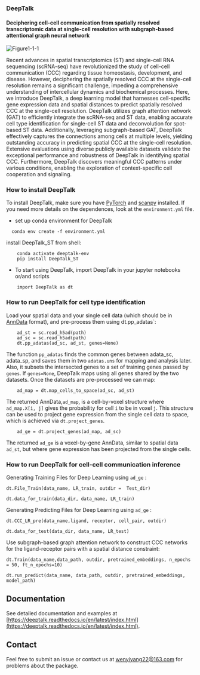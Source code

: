 ### **DeepTalk**

#### **Deciphering cell-cell communication from spatially resolved transcriptomic data at single-cell resolution with subgraph-based attentional graph neural network**


![Figure1-1-1](https://github.com/JiangBioLab/DeepTalk/assets/72069543/80649e9d-8c44-4b98-af39-2cafed58bb31)

Recent advances in spatial transcriptomics (ST) and single-cell RNA sequencing (scRNA-seq) have revolutionized the study of cell-cell communication (CCC) regarding tissue homeostasis, development, and disease. However, deciphering the spatially resolved CCC at the single-cell resolution remains a significant challenge, impeding a comprehensive understanding of intercellular dynamics and biochemical processes. Here, we introduce DeepTalk, a deep learning model that harnesses cell-specific gene expression data and spatial distances to predict spatially resolved CCC at the single-cell resolution. DeepTalk utilizes graph attention network (GAT) to efficiently integrate the scRNA-seq and ST data, enabling accurate cell type identification for single-cell ST data and deconvolution for spot-based ST data. Additionally, leveraging subgraph-based GAT, DeepTalk effectively captures the connections among cells at multiple levels, yielding outstanding accuracy in predicting spatial CCC at the single-cell resolution. Extensive evaluations using diverse publicly available datasets validate the exceptional performance and robustness of DeepTalk in identifying spatial CCC. Furthermore, DeepTalk discovers meaningful CCC patterns under various conditions, enabling the exploration of context-specific cell cooperation and signaling.

### How to install DeepTalk

To install DeepTalk, make sure you have [PyTorch](https://pytorch.org/) and [scanpy](https://scanpy.readthedocs.io/en/stable/) installed. If you need more details on the dependences, look at the `environment.yml` file.

- set up conda environment for DeepTalk

```
  conda env create -f environment.yml
```

  install DeepTalk_ST from shell:

```
    conda activate deeptalk-env
    pip install DeepTalk_ST
```

- To start using DeepTalk, import DeepTalk in your jupyter notebooks or/and scripts

```
    import DeepTalk as dt
```

### How to run DeepTalk for cell type identification

Load your spatial data and your single cell data (which should be in [AnnData](https://anndata.readthedocs.io/en/latest/) format), and pre-process them using dt.pp_adatas`:

```
    ad_st = sc.read_h5ad(path)
    ad_sc = sc.read_h5ad(path)
    dt.pp_adatas(ad_sc, ad_st, genes=None)
```

The function `pp_adatas` finds the common genes between adata_sc, adata_sp, and saves them in two `adatas.uns` for mapping and analysis later. Also, it subsets the intersected genes to a set of training genes passed by `genes`. If `genes=None`, DeepTalk maps using all genes shared by the two datasets. Once the datasets are pre-processed we can map:

```
    ad_map = dt.map_cells_to_space(ad_sc, ad_st)
```

The returned AnnData,`ad_map`, is a cell-by-voxel structure where `ad_map.X[i, j]` gives the probability for cell `i` to be in voxel `j`. This structure can be used to project gene expression from the single cell data to space, which is achieved via `dt.project_genes`.

```
    ad_ge = dt.project_genes(ad_map, ad_sc)
```

The returned `ad_ge` is a voxel-by-gene AnnData, similar to spatial data `ad_st`, but where gene expression has been projected from the single cells. 

### How to run DeepTalk for cell-cell communication inference

Generating Training Files for Deep Learning using `ad_ge` :

```
dt.File_Train(data_name, LR_train, outdir =  Test_dir)
```
```
dt.data_for_train(data_dir, data_name, LR_train)
```
Generating Predicting Files for Deep Learning using `ad_ge` :
```
dt.CCC_LR_pre(data_name,ligand, receptor, cell_pair, outdir)
```
```
dt.data_for_test(data_dir, data_name, LR_test)
```
Use subgraph-based graph attention network to construct CCC networks for the ligand-receptor pairs with a spatial distance constraint:

```
dt.Train(data_name,data_path, outdir, pretrained_embeddings, n_epochs = 50, ft_n_epochs=10)
```
```
dt.run_predict(data_name, data_path, outdir, pretrained_embeddings, model_path)
```

## Documentation

See detailed documentation and examples at [https://deeptalk.readthedocs.io/en/latest/index.html](https://deeptalk.readthedocs.io/en/latest/index.html).

## Contact

Feel free to submit an issue or contact us at [wenyiyang22@163.com](mailto:wenyiyang22@163.com) for problems about the package.
